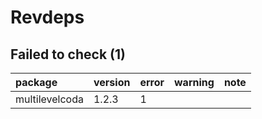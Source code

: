 # Revdeps

## Failed to check (1)

|package        |version |error |warning |note |
|:--------------|:-------|:-----|:-------|:----|
|multilevelcoda |1.2.3   |1     |        |     |

